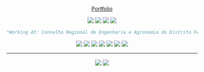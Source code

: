 

<p align="center"><a href="https://ka-konata.github.io">Portfolio</a></p>

<p align="center">
  <img src="https://img.shields.io/badge/-PHP-%23a5d6ff?style=flat-square&logo=php&logoColor=000000">
  <img src="https://img.shields.io/badge/-Python-%23a5d6ff?style=flat-square&logo=python&logoColor=000000">
  <img src="https://img.shields.io/badge/-C%23-%23a5d6ff?style=flat-square&logo=csharp&logoColor=000000">
  <img src="https://img.shields.io/badge/-JavaScript-%23a5d6ff?style=flat-square&logo=javascript&logoColor=000000">
</p>


```python
"Working At: Conselho Regional de Engenharia e Agronomia do Distrito Federal"
```

<p align="center">
  <img src="https://img.shields.io/badge/-Laravel-%23a5d6ff?style=flat-square&logo=laravel&logoColor=000000">
  <img src="https://img.shields.io/badge/-Django-%23a5d6ff?style=flat-square&logo=django&logoColor=000000">
  <img src="https://img.shields.io/badge/-.Net Core-%23a5d6ff?style=flat-square&logo=dotnet&logoColor=000000">
  <img src="https://img.shields.io/badge/-Docker-%23a5d6ff?style=flat-square&logo=docker&logoColor=000000">
  <img src="https://img.shields.io/badge/-MySQL-%23a5d6ff?style=flat-square&logo=mysql&logoColor=000000">
  <img src="https://img.shields.io/badge/-PostgreSQL-%23a5d6ff?style=flat-square&logo=postgresql&logoColor=000000">
  <img src="https://img.shields.io/badge/-Selenium-%23a5d6ff?style=flat-square&logo=selenium&logoColor=000000">
</p>

---

<p align="center">
  <img align="center" src="https://github-readme-stats.vercel.app/api?username=Ka-Konata&show_icons=true&bg_color=a5d6ff&title_color=000&text_color=000&hide_border=true">
  <img align="center" src="https://github-readme-stats.vercel.app/api/top-langs/?username=Ka-Konata&layout=compact&bg_color=a5d6ff&title_color=000&text_color=000&hide_border=true">
</p>
